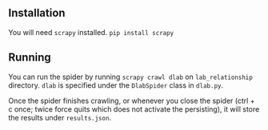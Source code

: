 
## Installation

You will need `scrapy` installed. `pip install scrapy`

## Running

You can run the spider by running `scrapy crawl dlab` on `lab_relationship`
directory. `dlab` is specified under the `DlabSpider` class in `dlab.py`.

Once the spider finishes crawling, or whenever you close the spider (ctrl + c once; twice force quits which does not activate the persisting), it will store the results under `results.json`.
